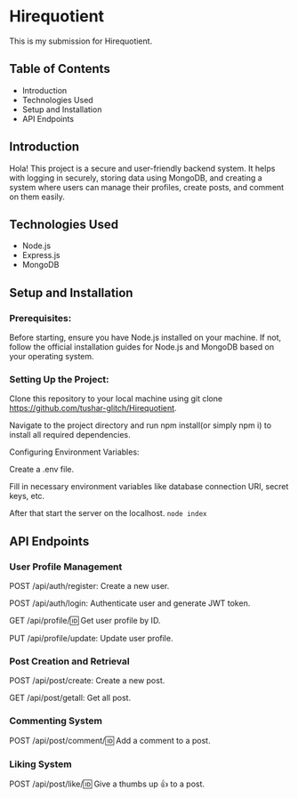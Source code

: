 # Hirequotient
This is my submission for Hirequotient.

## Table of Contents
- Introduction
- Technologies Used
- Setup and Installation
- API Endpoints
## Introduction

Hola! This project is a secure and user-friendly backend system. It helps with logging in securely, storing data using MongoDB, and creating a system where users can manage their profiles, create posts, and comment on them easily.

## Technologies Used

- Node.js
- Express.js
- MongoDB
## Setup and Installation
### Prerequisites:

Before starting, ensure you have Node.js installed on your machine. If not, follow the official installation guides for Node.js and MongoDB based on your operating system.

### Setting Up the Project:

Clone this repository to your local machine using git clone https://github.com/tushar-glitch/Hirequotient.

Navigate to the project directory and run npm install(or simply npm i) to install all required dependencies.

Configuring Environment Variables:

Create a .env file.

Fill in necessary environment variables like database connection URI, secret keys, etc.

After that start the server on the localhost. `node index`


## API Endpoints

### User Profile Management
POST /api/auth/register: Create a new user.

POST /api/auth/login: Authenticate user and generate JWT token.

GET /api/profile/:id: Get user profile by ID.

PUT /api/profile/update: Update user profile.

### Post Creation and Retrieval
POST /api/post/create: Create a new post.

GET /api/post/getall: Get all post.

### Commenting System
POST /api/post/comment/:id: Add a comment to a post.

### Liking System
POST /api/post/like/:id: Give a thumbs up 👍 to a post.
